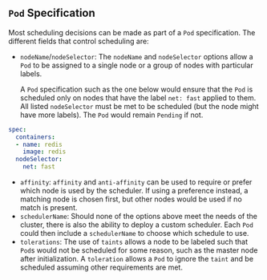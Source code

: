 ## `Pod` Specification

Most scheduling decisions can be made as part of a `Pod` specification. The different fields that control scheduling are:

- `nodeName`/`nodeSelector`: The `nodeName` and `nodeSelector` options allow a `Pod` to be assigned to a single node or a group of nodes with particular labels.

    A `Pod` specification such as the one below would ensure that the `Pod` is scheduled only on nodes that have the label `net: fast` applied to them. All listed `nodeSelector`  must be met to be scheduled (but the node might have more labels). The `Pod` would remain `Pending` if not.
```yaml
spec:
  containers:
  - name: redis
    image: redis
  nodeSelector:
    net: fast
```


- `affinity`: `affinity` and `anti-affinity` can be used to require or prefer which node is used by the scheduler. If using a preference instead, a matching node is chosen first, but other nodes would be used if no match is present.
- `schedulerName`: Should none of the options above meet the needs of the cluster, there is also the ability to deploy a custom scheduler. Each `Pod` could then include a `schedulerName` to choose which schedule to use.
- `tolerations`: The use of `taints` allows a node to be labeled such that `Pod`s would not be scheduled for some reason, such as the master node after initialization. A `toleration` allows a `Pod` to ignore the `taint` and be scheduled assuming other requirements are met.